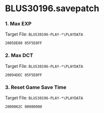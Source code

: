 # BLUS30196.savepatch

### 1. Max EXP

Target File: `BLUS30196-PLAY-*\PLAYDATA`

```
2005DE08 05F5E0FF
```

### 2. Max DCT

Target File: `BLUS30196-PLAY-*\PLAYDATA`

```
20094DEC 05F5E0FF
```

### 3. Reset Game Save Time

Target File: `BLUS30196-PLAY-*\PLAYDATA`

```
2000002C 00000000
```

